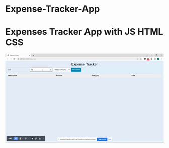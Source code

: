 # Expense-Tracker-App

<h1>Expenses Tracker App with JS HTML CSS</h1>

<img src="/img/expense-gif.gif" >
